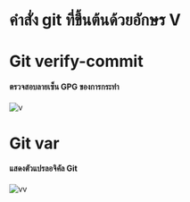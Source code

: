 # คำสั่ง git ที่ขึ้นต้นด้วยอักษร V
# Git verify-commit
#### ตรวจสอบลายเซ็น GPG ของการกระทำ
![v](https://github.com/Phetteepop/Git_A-Z_Mission_65030109/assets/144197367/5f02af07-46c6-4794-860b-0f0d600d9ae7)

# Git var
#### แสดงตัวแปรลอจิคัล Git
![vv](https://github.com/Phetteepop/Git_A-Z_Mission_65030109/assets/144197367/e017ad70-5112-436a-ab19-aebcc4abedfd)


